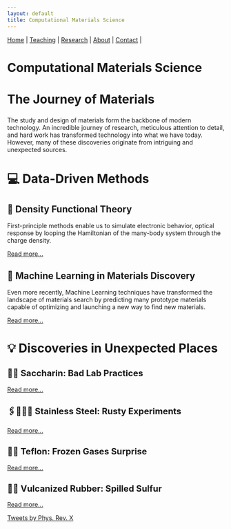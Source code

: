 ```yaml
---
layout: default
title: Computational Materials Science
---
```


<nav>
  <a href="/">Home</a> |
  <a href="/teaching.html">Teaching</a> |
  <a href="/research.html">Research</a> |
  <a href="/about.html">About</a> |
  <a href="/contact.html">Contact</a> |
</nav>

# Computational Materials Science


<div class="grid">


<div class="card collapsed">
  <h2 style="font-size: 28px;">The Journey of Materials</h2>
  <p>
    The study and design of materials form the backbone of modern technology.
     An incredible journey of research, meticulous attention to detail, and hard work has transformed technology into what we have today. However, many of these discoveries originate from intriguing and unexpected sources.
    </p>
</div>

<h2 style="font-size: 28px;"> 💻 Data-Driven Methods</h2>

<div class="card collapsed">
  <h2>🔄 Density Functional Theory</h2>
  <p>
    First-principle methods enable us to simulate electronic behavior, optical response by looping the Hamiltonian of the many-body system through the charge density.
  </p>

  <div class="more-text" style="display: none;">
    <p>
      The iterative process solves the Kohn-Sham equations and updates the charge density until self-consistency is achieved.
    </p>
<pre style="
  background-color: #2A3056;
  color: #81EC86;
  padding: 10px;
  border-radius: 5px;
  font-size: 14px;
  overflow-x: auto;
  font-family: 'Fira Code', Consolas, Menlo, Courier, monospace;
  white-space: pre;
">
Initial Charge Density ρ(r)

       ↓
Compute Effective Potential Veff(r)

       ↓
Solve Kohn-Sham Equations

       ↓
Update ρ(r), Etot

       ↓

Converged?
  /       \
 No        Yes
 ↓           ↓
Loop      Output Data
</pre>

  </div>

  <a href="#" class="read-more">Read more...</a>
</div>



<div class="card collapsed">
  <h2>🧠 Machine Learning in Materials Discovery</h2>
  <p>
    Even more recently, Machine Learning techniques have transformed the landscape of materials search by predicting many prototype materials capable of optimizing and launching a new way to find new materials.
  </p>
  <div class="more-text" style="display: none;">
    <p>
      Machine learning models help explore huge chemical spaces, identify promising materials faster, and reduce the cost of experiments. This figure illustrates typical ML pipeline in materials science. (Image: https://www.nature.com/articles/s41578-022-00513-1)
    </p>
    <img 
      src="https://github.com/user-attachments/assets/f236666b-69d4-4692-a508-98d1d3874960"
      alt="Machine Learning Diagram. "
      style="max-width: 100%; border-radius: 8px;">
  </div>
  <a href="#" class="read-more">Read more...</a>
</div>


<h2 style="font-size: 28px;">💡 Discoveries in Unexpected Places</h2>


<div class="card collapsed">
  <h2 style="font-size: 20px;">🍬🍭 Saccharin: Bad Lab Practices</h2>
  <div class="more-text" style="display: none;">
    <p>
      Saccharin, the first artificial sweetener, was discovered in 1879 when Constantin Fahlberg noticed a sweet taste on his fingers 
      after working with coal tar derivatives. An improper lab practice—forgetting to wash his hands—led to a revolutionary sugar substitute. It quickly became a popular low-calorie sweetener worldwide, despite some early controversies over safety.
    </p>
  </div>
  <a href="#" class="read-more">Read more...</a>
</div>

<div class="card collapsed">
  <h2 style="font-size: 20px;">🖇️👩🏻‍🏭 Stainless Steel: Rusty Experiments</h2>
  <div class="more-text" style="display: none;">
    <p>
      Harry Brearley was experimenting with steel alloys for erosion-resistant gun barrels. By chance, he created steel with about 12% chromium—and noticed a discarded sample hadn’t rusted. His accidental observation gave birth to stainless steel, transforming modern society by revolutionizing kitchenware, construction, and medical devices.
    </p>
  </div>
  <a href="#" class="read-more">Read more...</a>
</div>

<div class="card collapsed">
  <h2 style="font-size: 20px;">🧪🍳 Teflon: Frozen Gases Surprise</h2>
  <p>
    
  </p>
  <div class="more-text" style="display: none;">
    <p>
      In 1938, Roy Plunkett at DuPont was researching refrigerants when he opened a gas cylinder and found a slippery white powder inside instead of gas. That powder turned out to be Teflon—a material now famous for nonstick cookware and countless industrial uses, thanks to its chemical resistance and low friction properties.
    </p>
  </div>
  <a href="#" class="read-more">Read more...</a>
</div>

<div class="card collapsed">
  <h2 style="font-size: 20px;">🔋🛞 Vulcanized Rubber: Spilled Sulfur</h2>
  <div class="more-text" style="display: none;">
    <p>
      Charles Goodyear accidentally dropped a rubber-sulfur mixture onto a hot stove in 1839. Instead of melting, the rubber became durable and elastic—creating vulcanized rubber, essential for tires, seals, and countless products we rely on today. This discovery revolutionized transportation and manufacturing industries.
    </p>
  </div>
  <a href="#" class="read-more">Read more...</a>
</div>


<a class="twitter-timeline"
   data-height="600"
   data-theme="dark"
   href="https://twitter.com/PhysRevX">
  Tweets by Phys. Rev. X
</a>
<script defer src="https://platform.twitter.com/widgets.js" charset="utf-8"></script>


<script>
  document.addEventListener('DOMContentLoaded', function() {
    document.querySelectorAll('.read-more').forEach(function(link) {
      link.addEventListener('click', function(e) {
        e.preventDefault();
        const card = link.closest('.card');
        const moreText = card.querySelector('.more-text');
        if (moreText.style.display === 'none') {
          moreText.style.display = 'block';
          link.textContent = 'Read less...';
        } else {
          moreText.style.display = 'none';
          link.textContent = 'Read more...';
        }
      });
    });
  });
</script>


